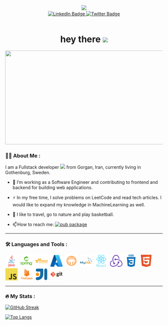 
<div id="header" align="center">
    <img src="https://media.giphy.com/media/M9gbBd9nbDrOTu1Mqx/giphy.gif" width="100" />
    <div id="badges">
        <a href="https://www.linkedin.com/in/hamidfarmani/">
            <img src="https://img.shields.io/badge/LinkedIn-blue?style=for-the-badge&logo=linkedin&logoColor=white" alt="LinkedIn Badge" />
        </a>
        <a href="https://twitter.com/Hamid_Farmani">
            <img src="https://img.shields.io/badge/Twitter-blue?style=for-the-badge&logo=twitter&logoColor=white" alt="Twitter Badge" />
        </a>
</div>
<img src="https://komarev.com/ghpvc/?username=hamidfarmani&style=flat-square&color=blue" alt="" />
        <h1>
            hey there
            <img src="https://media.giphy.com/media/hvRJCLFzcasrR4ia7z/giphy.gif" width="30px" />
        </h1>
    </div>
</div>



<div align="center">
  <img src="https://media.giphy.com/media/dWesBcTLavkZuG35MI/giphy.gif" width="600" height="300"/>
</div>




### :man_technologist: About Me :

I am a Fullstack developer <img src="https://media.giphy.com/media/WUlplcMpOCEmTGBtBW/giphy.gif" width="30"> from Gorgan, Iran, currently living in Gothenburg, Sweden.


- :telescope: I’m working as a Software Engineer and contributing to frontend and backend for building web applications.

- :zap: In my free time, I solve problems on LeetCode and read tech articles. I would like to expand my knowledge in MachineLearning as well.

-  :seedling: I like to travel, go to nature and play basketball.


- :mailbox:How to reach me:   [![pub package](https://img.shields.io/badge/me-Linkedin-blue?color=blue&style=flat-square)](https://www.linkedin.com/in/hamidfarmani//)



---

### :hammer_and_wrench: Languages and Tools :

<div>
  <img src="https://github.com/devicons/devicon/blob/master/icons/java/java-original-wordmark.svg" title="Java" alt="Java" width="40" height="40"/>&nbsp;
  <img src="https://github.com/devicons/devicon/blob/master/icons/spring/spring-original-wordmark.svg" title="Spring" alt="Spring" width="40" height="40"/>&nbsp;
    <img src="https://github.com/devicons/devicon/blob/master/icons/amazonwebservices/amazonwebservices-plain-wordmark.svg" title="AWS" alt="AWS" width="40" height="40"/>&nbsp;
        <img src="https://github.com/devicons/devicon/blob/master/icons/azure/azure-original.svg" title="Azure" alt="Azure" width="40" height="40"/>&nbsp;
   <img src="https://github.com/devicons/devicon/blob/master/icons/grails/grails-original.svg" title="Grails" alt="Grails" width="40" height="40"/>&nbsp;
  <img src="https://github.com/devicons/devicon/blob/master/icons/mysql/mysql-original-wordmark.svg" title="MySQL"  alt="MySQL" width="40" height="40"/>&nbsp;
  <img src="https://github.com/devicons/devicon/blob/master/icons/react/react-original-wordmark.svg" title="React" alt="React" width="40" height="40"/>&nbsp;
  <img src="https://github.com/devicons/devicon/blob/master/icons/redux/redux-original.svg" title="Redux" alt="Redux " width="40" height="40"/>&nbsp;
  <img src="https://github.com/devicons/devicon/blob/master/icons/css3/css3-plain-wordmark.svg"  title="CSS3" alt="CSS" width="40" height="40"/>&nbsp;
  <img src="https://github.com/devicons/devicon/blob/master/icons/html5/html5-original.svg" title="HTML5" alt="HTML" width="40" height="40"/>&nbsp;
  <img src="https://github.com/devicons/devicon/blob/master/icons/javascript/javascript-original.svg" title="JavaScript" alt="JavaScript" width="40" height="40"/>&nbsp;
  <img src="https://github.com/devicons/devicon/blob/master/icons/firebase/firebase-plain-wordmark.svg" title="Firebase" alt="Firebase" width="40" height="40"/>&nbsp;
  <img src="https://github.com/devicons/devicon/blob/master/icons/intellij/intellij-original.svg" title="IntelliJ" alt="IntelliJ" width="40" height="40"/>&nbsp;
  <img src="https://github.com/devicons/devicon/blob/master/icons/git/git-original-wordmark.svg" title="Git" **alt="Git" width="40" height="40"/>
</div>



---

### :fire: My Stats :

[![GitHub Streak](http://github-readme-streak-stats.herokuapp.com?user=hamidfarmani&background=000000)](https://git.io/streak-stats)



[![Top Langs](https://github-readme-stats.vercel.app/api/top-langs/?username=hamidfarmani&layout=compact)](https://github.com/anuraghazra/github-readme-stats)
